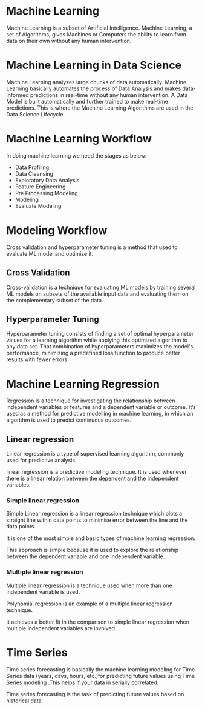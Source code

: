 # Machine Learning
Machine Learning is a subset of Artificial Intelligence. 
Machine Learning, a set of Algorithms, gives Machines or Computers the ability to learn from data on their own without any human intervention.

# Machine Learning in Data Science
Machine Learning analyzes large chunks of data automatically. Machine Learning basically automates the process of Data Analysis and makes data-informed predictions in real-time without any human intervention. 
A Data Model is built automatically and further trained to make real-time predictions. 
This is where the Machine Learning Algorithms are used in the Data Science Lifecycle.

# Machine Learning Workflow
In doing machine learning we need the stages as below:
* Data Profiling
* Data Cleansing
* Exploratory Data Analysis
* Feature Engineering
* Pre Processing Modeling
* Modeling
* Evaluate Modeling

# Modeling Workflow
Cross validation and hyperparameter tuning is a method that used to evaluate ML model and optimize it.
## Cross Validation
Cross-validation is a technique for evaluating ML models by training several ML models on subsets of the available input data and evaluating them on the complementary subset of the data.
## Hyperparameter Tuning
Hyperparameter tuning consists of finding a set of optimal hyperparameter values for a learning algorithm while applying this optimized algorithm to any data set. That combination of hyperparameters maximizes the model's performance, minimizing a predefined loss function to produce better results with fewer errors

# Machine Learning Regression
Regression is a technique for  investigating the relationship between independent variables or features and a dependent variable or outcome. It’s used as a method for predictive modelling in machine learning, in which an algorithm is used to predict continuous outcomes.  

## Linear regression
Linear regression is a type of supervised learning algorithm, commonly used for predictive analysis.

linear regression is a predictive modeling technique. It is used whenever there is a linear relation between the dependent and the independent variables.

### Simple linear regression
Simple Linear regression is a linear regression technique which plots a straight line within data points to minimise error between the line and the data points. 

It is one of the most simple and basic types of machine learning regression. 

This approach is simple because it is used to explore the relationship between the dependent variable and one independent variable.

### Multiple linear regression
Multiple linear regression is a technique used when more than one independent variable is used. 

Polynomial regression is an example of a multiple linear regression technique.

It achieves a better fit in the comparison to simple linear regression when multiple independent variables are involved.


# Time Series
Time series forecasting is basically the machine learning modeling for Time Series data (years, days, hours, etc.)for predicting future values using Time Series modeling .This helps if your data in serially correlated.

Time series forecasting is the task of predicting future values based on historical data.
